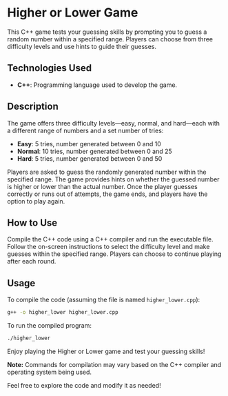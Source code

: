 # Higher or Lower Game

This C++ game tests your guessing skills by prompting you to guess a random number within a specified range. Players can choose from three difficulty levels and use hints to guide their guesses.

## Technologies Used

- **C++**: Programming language used to develop the game.

## Description

The game offers three difficulty levels—easy, normal, and hard—each with a different range of numbers and a set number of tries:

- **Easy**: 5 tries, number generated between 0 and 10
- **Normal**: 10 tries, number generated between 0 and 25
- **Hard**: 5 tries, number generated between 0 and 50

Players are asked to guess the randomly generated number within the specified range. The game provides hints on whether the guessed number is higher or lower than the actual number. Once the player guesses correctly or runs out of attempts, the game ends, and players have the option to play again.

## How to Use

Compile the C++ code using a C++ compiler and run the executable file. Follow the on-screen instructions to select the difficulty level and make guesses within the specified range. Players can choose to continue playing after each round.

## Usage

To compile the code (assuming the file is named `higher_lower.cpp`):

```bash
g++ -o higher_lower higher_lower.cpp
```

To run the compiled program:

```bash
./higher_lower
```

Enjoy playing the Higher or Lower game and test your guessing skills!

**Note:** Commands for compilation may vary based on the C++ compiler and operating system being used.

Feel free to explore the code and modify it as needed!
